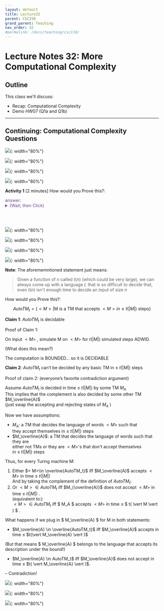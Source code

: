 ```yaml
---
layout: default
title: Lecture32
parent: CSC250
grand_parent: Teaching
nav_order: 32
#permalink: /docs/teaching/csc110/
---  
```


Lecture Notes 32: More Computational Complexity
==========================================

  

Outline
-------

This class we'll discuss:

* Recap: Computational Complexity
* Demo HW07 (Q1a and Q1b)


* * *

  

Continuing: Computational Complexity Questions
------------------------------


  
![](../../../assets/images/csc250/lecture29/Complex-41.png){: width="80%"}    
  



  
  
![](../../../assets/images/csc250/lecture29/Complex-42.png){: width="80%"}    
  
  
  
![](../../../assets/images/csc250/lecture29/Complex-43.png){: width="80%"}    
  
  
  
![](../../../assets/images/csc250/lecture29/Complex-44.png){: width="80%"}    
  
 
**Activity 1** \[2 minutes\] How would you Prove this?:

<div class="container mx-lg-5">
  <span style='color:#6f439a'>answer: 
    <details><summary>(Wait; then Click)</summary>
      <p>
  
You must build a Decider that solves it in $ \mathcal{O} (n^k) $ (Polynomial time)  

<br>

Use <b>Breadth-First-Search</b>!

<ol>
	<li>On input $< G, s, t>$</li>
	<li>Mark all nodes rechable from the current node (starting at s and moving to the next in a running queue)</li>
	<li>Continue to expand until we reach $t$ or $\nexists$ another node</li>
	<li>if we reach $t$ : ACCEPT</li>
	<li>REJECT</li>
</ol>	

<!--   1. On input $< G, s, t>$
  2. Mark all nodes rechable from the current node (starting at s and moving to the next in a running queue)
  3. Continue to expand until we reach $t$ or $\nexists$ another node
  4. if we reach $t$ : ACCEPT
  5. REJECT -->

<br>
  
What is the complexity!!!???  

<br><br><br>

<b>Complexity analysis</b>:
<br>
Worst case: traversing every edge.  
<br>
How many edges? ...  

<br><br>

<b>Another approach</b>:
<br>
At most $\mid V \mid$ phases are executed.  
<br>
Each phase takes polynomial time to explore marked nodes and their outgoing edges.  
<br>
(Imagine $\mid V \mid$ nodes in a straight line VS $\mid V \mid$ nodes all connected to each other)
      </p>
    </details>
  </span>
</div> 

<br><br> 
  



  
![](../../../assets/images/csc250/lecture29/Complex-45.png){: width="80%"}    
  
  
  
![](../../../assets/images/csc250/lecture29/Complex-46.png){: width="80%"}    
  
  
  
![](../../../assets/images/csc250/lecture29/Complex-47.png){: width="80%"}    
  
  
  
![](../../../assets/images/csc250/lecture29/Complex-48.png){: width="80%"}    
  

**Note**: The aforememntioned statement just means: 

> Given a function of $n$ called $t(n)$ (which could be very large),
> we can always come up with a language $L$ that is so difficult to decide that, even $t(n)$ isn't enough time to decide an input of size $n$

How would you Prove this?:


$$AutoTM_t = \{<M>\vert \text{M is a TM that accepts }<M> in \leq t( \vert M \vert ) \text{ steps}\}$$

**Claim 1**: $AutoTM_t$ is decidable  
  
Proof of Claim 1:

On input $< M>$ , simulate M on $< M>$ for $t( \vert M \vert )$ simulated steps ADWID.

(What does this mean?)  
  
The computation is BOUNDED... so it is DECIDABLE

  
  
**Claim 2**: $AutoTM_t$ can’t be decided by any basic TM in ≤ $t( \vert M \vert )$ steps  
  
Proof of claim 2: (everyone’s favorite contradiction argument)  
  
Assume $AutoTM_t$ is decided in time ≤ $t( \vert M \vert )$ by some TM $M_A$  
This implies that the complement is also decided by some other TM $M_\overline{A}$  
(just swap the accepting and rejecting states of $M_A$ )  
  
 
Now we have assumptions:

  * $M_A$: a TM that decides the language of words $< M>$ such that  
    they accept themselves in ≤ $t( \vert M \vert )$ steps
  * $M_\overline{A}$: a TM that decides the language of words such that they are  
    either not TMs or they are $< M>$'s that don't accept themselves  
    in ≤ $t( \vert M \vert )$ steps

  
  
Thus, for every Turing machine M:  
  

  1. Either $< M>\in \overline{AutoTM_t}$ iff $M_\overline{A}$ accepts $< M>$ in time ≤ $t( \vert M \vert )$  
    And by taking the complement of the definition of $AutoTM_t$:  
  2. Or $< M> \in AutoTM_t$ iff $M_{\overline{A}}$ does not accept $< M>$ in time ≤ $t( \vert M \vert )$ .  
    (equivalent to:)  
    $< M> \in AutoTM_t$ iff $ M_A $ accepts $< M>$ in time ≤ $ t( \vert M \vert ) $ .

  
What happens if we plug in $ M_\overline{A} $ for M in both statements:  

  * $M_\overline{A} \in \overline{AutoTM_t}$ iff $M_\overline{A}$ accepts in time ≤ $t(\vert M_\overline{A} \vert )$  
      
  (But that means $ M_\overline{A} $ belongs to the language that accepts its description under the bound!)
  
  * $M_\overline{A} \in AutoTM_t$ iff $M_\overline{A}$ does not accept in time ≤ $t( \vert M_\overline{A} \vert )$.


– Contradiction!

  
  
<!-- ![](../../../assets/images/csc250/lecture29/Complex-49.png){: width="80%"}     -->
  
  
  
<!-- ![](../../../assets/images/csc250/lecture29/Complex-50.png){: width="80%"}     -->
  
  
  
![](../../../assets/images/csc250/lecture29/Complex-51.png){: width="80%"}    
  
  
  
![](../../../assets/images/csc250/lecture29/Complex-52.png){: width="80%"}    
  
  
  
![](../../../assets/images/csc250/lecture29/Complex-53.png){: width="80%"}    
  
  